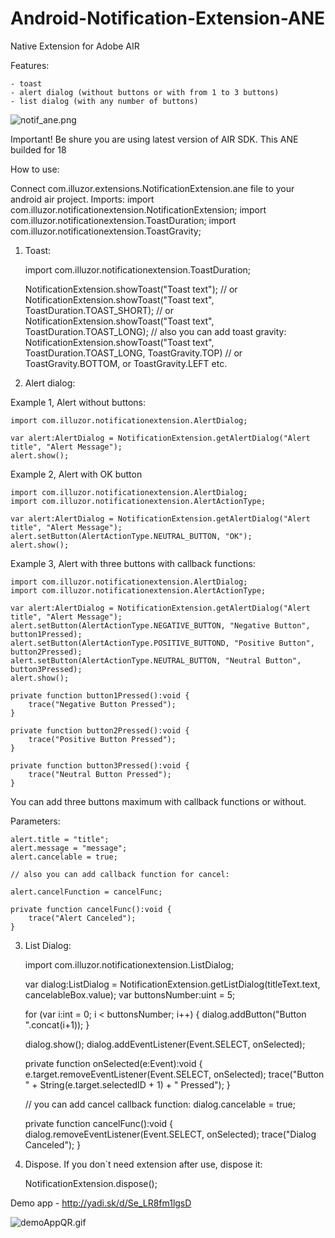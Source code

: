 Android-Notification-Extension-ANE
==================================
Native Extension for Adobe AIR

Features:

	- toast
	- alert dialog (without buttons or with from 1 to 3 buttons)
	- list dialog (with any number of buttons)
	
![notif_ane.png](http://download.illuzor.com/images/github/ane/notif_ane.png)

Important! Be shure you are using latest version of AIR SDK. This ANE builded for 18
	
How to use:

Connect com.illuzor.extensions.NotificationExtension.ane file to your android air project.
Imports: 
import com.illuzor.notificationextension.NotificationExtension;
import com.illuzor.notificationextension.ToastDuration;
import com.illuzor.notificationextension.ToastGravity;

1) Toast:

	import com.illuzor.notificationextension.ToastDuration;
	
	NotificationExtension.showToast("Toast text");
	// or
	NotificationExtension.showToast("Toast text", ToastDuration.TOAST_SHORT);
	// or
	NotificationExtension.showToast("Toast text", ToastDuration.TOAST_LONG);
	// also you can add toast gravity:
	NotificationExtension.showToast("Toast text", ToastDuration.TOAST_LONG, ToastGravity.TOP) // or ToastGravity.BOTTOM, or ToastGravity.LEFT etc.
	
2) Alert dialog:

Example 1, Alert without buttons:

	import com.illuzor.notificationextension.AlertDialog;
	
	var alert:AlertDialog = NotificationExtension.getAlertDialog("Alert title", "Alert Message");
	alert.show();
	
Example 2, Alert with OK button
	
	import com.illuzor.notificationextension.AlertDialog;
	import com.illuzor.notificationextension.AlertActionType;

	var alert:AlertDialog = NotificationExtension.getAlertDialog("Alert title", "Alert Message");
	alert.setButton(AlertActionType.NEUTRAL_BUTTON, "OK");
	alert.show();
	
Example 3, Alert with three buttons with callback functions:

	import com.illuzor.notificationextension.AlertDialog;
	import com.illuzor.notificationextension.AlertActionType;

	var alert:AlertDialog = NotificationExtension.getAlertDialog("Alert title", "Alert Message");
	alert.setButton(AlertActionType.NEGATIVE_BUTTON, "Negative Button", button1Pressed);
	alert.setButton(AlertActionType.POSITIVE_BUTTOND, "Positive Button", button2Pressed);
	alert.setButton(AlertActionType.NEUTRAL_BUTTON, "Neutral Button", button3Pressed);
	alert.show();
	
	private function button1Pressed():void {
		trace("Negative Button Pressed");
	}
	
	private function button2Pressed():void {
		trace("Positive Button Pressed");
	}
	
	private function button3Pressed():void {
		trace("Neutral Button Pressed");
	}
	
	
You can add three buttons maximum with callback functions or without.

Parameters:

	alert.title = "title";
	alert.message = "message";
	alert.cancelable = true;
	
	// also you can add callback function for cancel:
	
	alert.cancelFunction = cancelFunc;
	
	private function cancelFunc():void {
		trace("Alert Canceled");
	}
	
3) List Dialog:
	
	import com.illuzor.notificationextension.ListDialog;
	
	var dialog:ListDialog = NotificationExtension.getListDialog(titleText.text, cancelableBox.value);
	var buttonsNumber:uint = 5;
	
	for (var i:int = 0; i < buttonsNumber; i++) {
		dialog.addButton("Button ".concat(i+1));
	}
	
	dialog.show();
	dialog.addEventListener(Event.SELECT, onSelected);
	
	private function onSelected(e:Event):void {
		e.target.removeEventListener(Event.SELECT, onSelected);
		trace("Button " + String(e.target.selectedID + 1) + " Pressed");
	}
	
	// you can add cancel callback function:
	dialog.cancelable = true;
	
	private function cancelFunc():void {
		dialog.removeEventListener(Event.SELECT, onSelected);
		trace("Dialog Canceled");
	}

4) Dispose. If you don`t need extension after use, dispose it:

	NotificationExtension.dispose();

Demo app - http://yadi.sk/d/Se_LR8fm1lgsD

![demoAppQR.gif](http://download.illuzor.com/images/github/ane/demoAppQR.gif)
